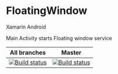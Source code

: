 # FloatingWindow

Xamarin Android

Main Activity starts Floating window service

All branches | Master
--- | ---
[![Build status](https://ci.appveyor.com/api/projects/status/fg0k5pha887d0g2h?svg=true)](https://ci.appveyor.com/project/VladislavAntonyuk1997/android-floating-window) | [![Build status](https://ci.appveyor.com/api/projects/status/fg0k5pha887d0g2h/branch/master?svg=true)](https://ci.appveyor.com/project/VladislavAntonyuk1997/android-floating-window/branch/master)
